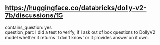 ## https://huggingface.co/databricks/dolly-v2-7b/discussions/15

contains_question: yes  
question_part: I did a test to verify, if I ask out of box questions to DollyV2 model whether it returns 'I don't know' or it provides answer on it own.